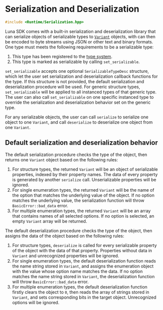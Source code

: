 # Serialization and Deserialization

```c++
#include <Runtime/Serialization.hpp>
```

Luna SDK comes with a built-in serialization and deserialization library that can serialize objects of serializable types to [`Variant`](variant.md) objects, with can then be encoded to byte streams using JSON or other text and binary formats. One type must meets the following requirements to be a serializable type:

1. This type has been registered to the [type system](type_reflection.md).
2. This type is marked as serializable by calling `set_serializable`.

`set_serializable` accepts one optional `SerializableTypeDesc` structure, which let the user set serialization and deserialization callback functions for the type. If this structure is not provided, the default serialization and deserialization procedure will be used. For generic structure types, `set_serializable` will be applied to all instanced types of that generic type. The user can also call `set_serializable` on one specific instanced type to override the serialization and deserialization behavior set on the generic type.

For any serializable objects, the user can call `serialize` to serialize one object to one `Variant`, and call `deserialize` to deserialize one object from one `Variant`.

## Default serialization and deserialization behavior

The default serialization procedure checks the type of the object, then returns one `Variant` object based on the following rules:

1. For structure types, the returned `Variant` will be an object of serializable properties, indexed by their property names. The data of every property is generated by another `serialize` call. Unserializable properties will be ignored.
2. For single enumeration types, the returned `Variant` will be the name of the option that matches the underlying value of the object. If no option matches the underlying value, the serialization function will throw `BasicError::bad_data` error. 
3. For multiple enumeration types, the returned `Variant` will be an array that contains names of all selected options. If no option is selected, an empty `Variant` array will be returned.

The default deserialization procedure checks the type of the object, then assigns the data of the object based on the following rules:

1. For structure types, `deserialize` is called for every serializable property of the object with the data of that property. Properties without data in `Variant` and unrecognized properties will be ignored.
2. For single enumeration types, the default deserialization function reads the name string stored in `Variant`, and assigns the enumeration object with the value whose option name matches the data. If no option matches the name string stored in `Variant`, the deserialization function will throw `BasicError::bad_data` error.
3. For multiple enumeration types, the default deserialization function firstly clears the object to `0`, then reads the array of strings stored in `Variant`, and sets corresponding bits in the target object. Unrecognized options will be ignored.